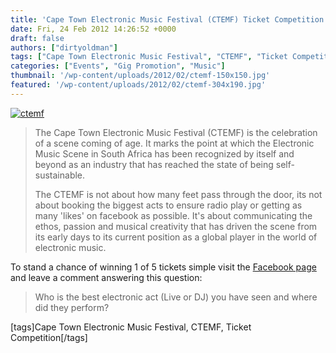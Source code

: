 ```yaml
---
title: 'Cape Town Electronic Music Festival (CTEMF) Ticket Competition'
date: Fri, 24 Feb 2012 14:26:52 +0000
draft: false
authors: ["dirtyoldman"]
tags: ["Cape Town Electronic Music Festival", "CTEMF", "Ticket Competition"]
categories: ["Events", "Gig Promotion", "Music"]
thumbnail: '/wp-content/uploads/2012/02/ctemf-150x150.jpg'
featured: '/wp-content/uploads/2012/02/ctemf-304x190.jpg'
---
```


[![](/wp-content/uploads/2012/02/ctemf.jpg "ctemf")](/2012/02/24/cape-town-electronic-music-festival-ctemf-ticket-competition/ctemf/)

> The Cape Town Electronic Music Festival (CTEMF) is the celebration of a scene coming of age. It marks the point at which the Electronic Music Scene in South Africa has been recognized by itself and beyond as an industry that has reached the state of being self-sustainable.
>
> The CTEMF is not about how many feet pass through the door, its not about booking the biggest acts to ensure radio play or getting as many 'likes' on facebook as possible. It's about communicating the ethos, passion and musical creativity that has driven the scene from its early days to its current position as a global player in the world of electronic music.

To stand a chance of winning 1 of 5 tickets simple visit the [Facebook page](https://www.facebook.com/CTEMF) and leave a comment answering this question:

> Who is the best electronic act (Live or DJ) you have seen and where did they perform?

\[tags\]Cape Town Electronic Music Festival, CTEMF, Ticket Competition\[/tags\]